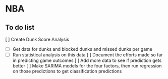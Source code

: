 # NBA

## To do list
[ ] Create Dunk Score Analysis
- [ ] Get data for dunks and blocked dunks and missed dunks per game
- [ ] Run statistical analysis on this data
[ ] Document the efforts made so far in predicting game outcomes
[ ] Add more data to see if prediction gets better
[ ] Make SARIMA models for the four factors, then run regression on those predictions to get classification predictions
